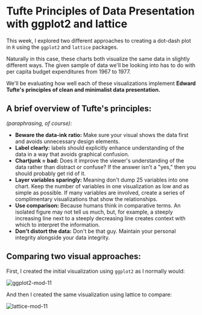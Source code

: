 # Tufte Principles of Data Presentation with ggplot2 and lattice

This week, I explored two different approaches to creating a dot-dash plot in `R` using the `ggplot2` and `lattice` packages.

Naturally in this case, these charts both visualize the same data in slightly different ways. The given sample of data we'll be looking into has to do with per capita budget expenditures from 1967 to 1977.

We'll be evaluating how well each of these visualizations implement **Edward Tufte's principles of clean and minimalist data presentation.**

## A brief overview of Tufte's principles:
*(paraphrasing, of course):*

- **Beware the data-ink ratio:** Make sure your visual shows the data first and avoids unnecessary design elements.
- **Label clearly:** labels should explicitly enhance understanding of the data in a way that avoids graphical confusion.
- **Chartjunk = bad:** Does it improve the viewer's understanding of the data rather than distract or confuse? If the answer isn't a "yes," then you should probably get rid of it.
- **Layer variables sparingly:** Meaning don't dump 25 variables into one chart. Keep the number of variables in one visualization as low and as simple as possible. If many variables are involved, create a series of complimentary visualizations that show the relationships.
- **Use comparison:** Because humans think in comparative terms. An isolated figure may not tell us much, but, for example, a steeply increasing line next to a steeply decreasing line creates context with which to interpret the information.
- **Don't distort the data:** Don't be that guy. Maintain your personal integrity alongside your data integrity.

## Comparing two visual approaches:

First, I created the initial visualization using `ggplot2` as I normally would:

![ggplot2-mod-11](https://github.com/user-attachments/assets/80ea6829-9473-4671-8a9b-2695c00b6f7b)

And then I created the same visualization using lattice to compare:

![lattice-mod-11](https://github.com/user-attachments/assets/35238071-afc0-4722-9db4-8feb220eb4ba)



